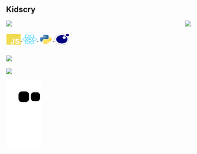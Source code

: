 ## Kidscry
 <div>
  <a href="https://github.com/Kidscry">
  <img height="160em" align="right" src="https://github-readme-stats.vercel.app/api?username=Kidscry&show_icons=true&theme=dracula&include_all_commits=true&count_private=true"/>
  <img height="140em" src="https://github-readme-stats.vercel.app/api/top-langs/?username=Kidscry&layout=compact&langs_count=7&theme=dracula"/>
</div>
<div style="display: inline_block"><br>
  <img align="center" alt="Kidscry-Js" height="30" width="40" src="https://raw.githubusercontent.com/devicons/devicon/master/icons/javascript/javascript-plain.svg">
  <img align="center" alt="Kidscry-React" height="30" width="40" src="https://raw.githubusercontent.com/devicons/devicon/master/icons/react/react-original.svg">
  <img align="center" alt="Kidscry-Python" height="30" width="40" src="https://raw.githubusercontent.com/devicons/devicon/master/icons/python/python-original.svg">
  <img align="center" alt="Kidscry-Lua" height="30" width="40" src="https://raw.githubusercontent.com/devicons/devicon/00f02ef57fb7601fd1ddcc2fe6fe670fef3ae3e4/icons/lua/lua-plain.svg">
</div>
  
##
 <p align="left">
    <a href="https://discordapp.com/users/875179123759267850"><img src="https://pbs.twimg.com/profile_images/1392864511669854217/dBymBmGq_400x400.jpg" height="50"/></a>
</p>
 
<img align="center" style="padding=0;" src="https://komarev.com/ghpvc/?username=Kidscry" height="20"/> 
 
<div> 
 
  ![Snake animation](https://github.com/rafaballerini/rafaballerini/blob/output/github-contribution-grid-snake.svg)
 
</div>
 
